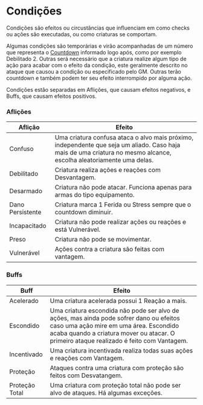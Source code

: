 # Condições

Condições são efeitos ou circustâncias que influenciam em como checks ou ações são executadas, ou como criaturas se comportam.

Algumas condições são temporárias e virão acompanhadas de um número que representa o [Countdown]() informado logo após, como por exemplo Debilitado 2. Outras será necessário que a criatura realize algum tipo de ação para acabar com o efeito da condição, este geralmente descrito no ataque que causou a condição ou especificado pelo GM. Outras terão countdown e também podem ter seu efeito interrompido por alguma ação.

Condições estão separadas em Aflições, que causam efeitos negativos, e Buffs, que causam efeitos positivos.

### Aflições

| Aflição          | Efeito                                                                                                                                                              |
| ---------------- | ------------------------------------------------------------------------------------------------------------------------------------------------------------------- |
| Confuso          | Uma criatura confusa ataca o alvo mais próximo, independente que seja um aliado. Caso haja mais de uma criatura no mesmo alcance, escolha aleatoriamente uma delas. |
| Debilitado       | Criatura realiza ações e reações com Desvantagem.                                                                                                                   |
| Desarmado        | Criatura não pode atacar. Funciona apenas para armas do tipo equipamento.                                                                                      |
| Dano Persistente | Criatura marca 1 Ferida ou Stress sempre que o countdown diminuir.                                                                                                      |
| Incapacitado     | Criatura não pode realizar ações ou reações e está Vulnerável.                                                                                                      |
| Preso            | Criatura não pode se movimentar.                                                                                                                                    |
| Vulnerável       | Ações contra a criatura são feitas com vantagem.                                                                                                                    |

### Buffs

| Buff           | Efeito                                                                                                                                                                                                                          |
| -------------- | ------------------------------------------------------------------------------------------------------------------------------------------------------------------------------------------------------------------------------- |
| Acelerado      | Uma criatura acelerada possui 1 Reação a mais.                                                                                                                                                                                  |
| Escondido      | Uma criatura escondida não pode ser alvo de ações, mas ainda pode sofrer dano ou efeitos caso uma ação mire em uma área. Escondido acaba quando a criatura mover ou atacar. O primeiro ataque realizado é feito com Vantagem. |
| Incentivado    | Uma criatura incentivada realiza todas suas ações e reações com Vantagem.                                                                                                                                                       |
| Proteção       | Ataques contra uma criatura com proteção são feitos com Desvatangem.                                                                                                                                                            |
| Proteção Total | Uma criatura com proteção total não pode ser alvo de ataques. Há algumas exceções.                                                                                                                                              |
